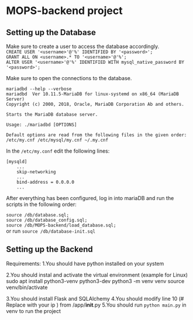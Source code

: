 # MOPS-backend project

## Setting up the Database

Make sure to create a user to access the database accordingly. <br>
`CREATE USER '<username>'@'%' IDENTIFIED BY '<password>';`<br>
`GRANT ALL ON <username>.* TO '<username>'@'%';`<br>
`ALTER USER '<username>'@'%' IDENTIFIED WITH mysql_native_password BY '<password>';`<br>

Make sure to open the connections to the database. <br>
```
mariadbd --help --verbose
mariadbd  Ver 10.11.5-MariaDB for linux-systemd on x86_64 (MariaDB Server)
Copyright (c) 2000, 2018, Oracle, MariaDB Corporation Ab and others.

Starts the MariaDB database server.

Usage: ./mariadbd [OPTIONS]

Default options are read from the following files in the given order:
/etc/my.cnf /etc/mysql/my.cnf ~/.my.cnf
```

In the `/etc/my.conf` edit the following lines: <br>
```
[mysqld]
    ...
    skip-networking
    ...
    bind-address = 0.0.0.0
    ...
```

After everything has been configured, log in into mariaDB and run the scripts in the following order: <br>

`source /db/database.sql;`<br>
`source /db/database_config.sql;`<br>
`source /db/MOPS-backend/load_database.sql;`<br>
or run
 `source /db/database-init.sql`

 ## Setting up the Backend
 Requirements: 
 1.You should have python installed on your system

 2.You should instal and activate the virtual environment (example for Linux)
 sudo apt install python3-venv python3-dev
 python3 -m venv venv
 source venv/bin/activate

 3.You should install Flask and SQLAlchemy
 4.You should modify line 10 (# Replace with your ip ) from /app/__init__.py
 5.You should run `python main.py` in venv to run the project



